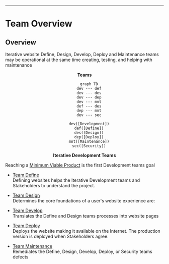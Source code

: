 ---

<!-- toc -->

# Team Overview

## Overview

Iterative website Define, Design, Develop, Deploy and Maintenance teams may be operational at the same time creating, testing, and helping with maintenance  

<div style="text-align: center;">
<b>Teams</b>

``` mermaid
	graph TD
    dev --- def
    dev --- des
    dev --- dep
    dev --- mnt
    def --- des
    dep --- mnt
    dev --- sec

    dev([Development])
    def([Define])
    des([Design])
    dep([Deploy])
    mnt([Maintenance])
    sec([Security])
 ```




<b>Iterative Development Teams</b>

</div>

Reaching a [Minimum Viable Product](minimum_viable_product.md) is the first Development teams goal
 
- [Team Define](team_define.md)   
  Defining websites helps the Iterative Development teams and Stakeholders to understand the project.

- [Team Design](team_design.md)  
  Determines the core foundations of a user's website experience are:

- [Team Develop](team_develop.md)  
  Translates the Define and Design teams processes into website pages 

- [Team Deploy](team_deploy.md)  
  Deploys the website making it available on the Internet. The production version is deployed when Stakeholders agree.

- [Team Maintenance](team_maintenance.md)  
  Remediates the Define, Design, Develop, Deploy, or Security teams defects

